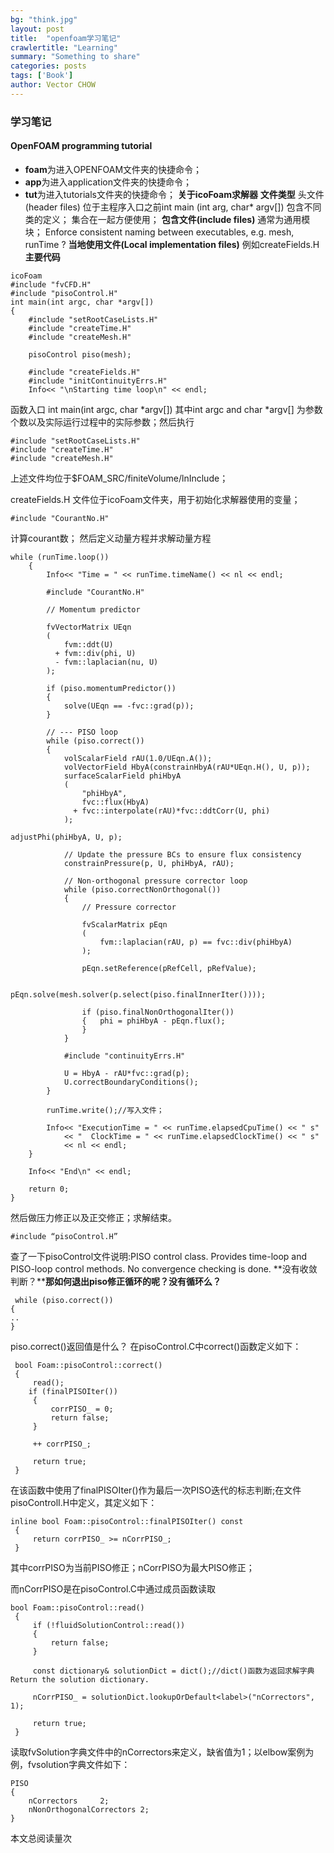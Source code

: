```yaml
---
bg: "think.jpg"
layout: post
title:  "openfoam学习笔记"
crawlertitle: "Learning"
summary: "Something to share"
categories: posts
tags: ['Book']
author: Vector CHOW
---
```

<script async src="//dn-lbstatics.qbox.me/busuanzi/2.3/busuanzi.pure.mini.js"></script> 
### 学习笔记
#### OpenFOAM programming tutorial
+ **foam**为进入OPENFOAM文件夹的快捷命令；
+ **app**为进入application文件夹的快捷命令；
+ **tut**为进入tutorials文件夹的快捷命令；
**关于icoFoam求解器**
**文件类型**
头文件(header files) 位于主程序入口之前int main (int arg, char* argv[])
包含不同类的定义；
集合在一起方便使用；
**包含文件(include files)**
通常为通用模块；
Enforce consistent naming between executables, e.g. mesh, runTime ?
**当地使用文件(Local implementation files)**
例如createFields.H
**主要代码**

```
icoFoam 
#include "fvCFD.H"
#include "pisoControl.H"
int main(int argc, char *argv[])
{
    #include "setRootCaseLists.H"
    #include "createTime.H"
    #include "createMesh.H"

    pisoControl piso(mesh);

    #include "createFields.H"
    #include "initContinuityErrs.H"
    Info<< "\nStarting time loop\n" << endl;

```
函数入口 int main(int argc, char *argv[])
其中int argc and char *argv[] 为参数个数以及实际运行过程中的实际参数；然后执行  
```
#include "setRootCaseLists.H"
#include "createTime.H"
#include "createMesh.H"
```
上述文件均位于$FOAM_SRC/finiteVolume/lnInclude；

createFields.H 文件位于icoFoam文件夹，用于初始化求解器使用的变量；
```
#include "CourantNo.H" 
```
计算courant数；
然后定义动量方程并求解动量方程
```
while (runTime.loop())
    {
        Info<< "Time = " << runTime.timeName() << nl << endl;

        #include "CourantNo.H"

        // Momentum predictor

        fvVectorMatrix UEqn
        (
            fvm::ddt(U)
          + fvm::div(phi, U)
          - fvm::laplacian(nu, U)
        );

        if (piso.momentumPredictor())
        {
            solve(UEqn == -fvc::grad(p));
        }

        // --- PISO loop
        while (piso.correct())
        {
            volScalarField rAU(1.0/UEqn.A());
            volVectorField HbyA(constrainHbyA(rAU*UEqn.H(), U, p));
            surfaceScalarField phiHbyA
            (
                "phiHbyA",
                fvc::flux(HbyA)
              + fvc::interpolate(rAU)*fvc::ddtCorr(U, phi)
            );

adjustPhi(phiHbyA, U, p);

            // Update the pressure BCs to ensure flux consistency
            constrainPressure(p, U, phiHbyA, rAU);

            // Non-orthogonal pressure corrector loop
            while (piso.correctNonOrthogonal())
            {
                // Pressure corrector

                fvScalarMatrix pEqn
                (
                    fvm::laplacian(rAU, p) == fvc::div(phiHbyA)
                );

                pEqn.setReference(pRefCell, pRefValue);

                pEqn.solve(mesh.solver(p.select(piso.finalInnerIter())));

                if (piso.finalNonOrthogonalIter())
                {   phi = phiHbyA - pEqn.flux();
                }
            }

            #include "continuityErrs.H"

            U = HbyA - rAU*fvc::grad(p);
            U.correctBoundaryConditions();
        }

        runTime.write();//写入文件；

        Info<< "ExecutionTime = " << runTime.elapsedCpuTime() << " s"
            << "  ClockTime = " << runTime.elapsedClockTime() << " s"
            << nl << endl;
    }

    Info<< "End\n" << endl;

    return 0;
}
```
然后做压力修正以及正交修正；求解结束。
```
#include “pisoControl.H”
```
查了一下pisoControl文件说明:PISO control class. Provides time-loop and PISO-loop control methods. No convergence checking is done. 
**没有收敛判断？****那如何退出piso修正循环的呢？没有循环么？**

```
 while (piso.correct())
{
..
}
```
piso.correct()返回值是什么？
在pisoControl.C中correct()函数定义如下：
```
 bool Foam::pisoControl::correct()
 {
     read();
    if (finalPISOIter())
     {
         corrPISO_ = 0;
         return false;
     }
 
     ++ corrPISO_;
 
     return true;
 }
```
在该函数中使用了finalPISOIter()作为最后一次PISO迭代的标志判断;在文件pisoControlI.H中定义，其定义如下：
```
inline bool Foam::pisoControl::finalPISOIter() const
 {
     return corrPISO_ >= nCorrPISO_;
 }
```
其中corrPISO为当前PISO修正；nCorrPISO为最大PISO修正；

而nCorrPISO是在pisoControl.C中通过成员函数读取
```
bool Foam::pisoControl::read()
 {
     if (!fluidSolutionControl::read())
     {
         return false;
     }
 
     const dictionary& solutionDict = dict();//dict()函数为返回求解字典Return the solution dictionary. 
 
     nCorrPISO_ = solutionDict.lookupOrDefault<label>("nCorrectors", 1);
 
     return true;
 }
```
读取fvSolution字典文件中的nCorrectors来定义，缺省值为1；以elbow案例为例，fvsolution字典文件如下：
```
PISO
{
    nCorrectors     2;
    nNonOrthogonalCorrectors 2;
}
```
 <span id="busuanzi_container_page_pv">
  本文总阅读量<span id="busuanzi_value_page_pv"></span>次
</span>

